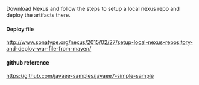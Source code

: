 
Download Nexus and follow the steps to setup a local nexus repo and deploy the artifacts there.

#### Deploy file
http://www.sonatype.org/nexus/2015/02/27/setup-local-nexus-repository-and-deploy-war-file-from-maven/

#### github reference
https://github.com/javaee-samples/javaee7-simple-sample
